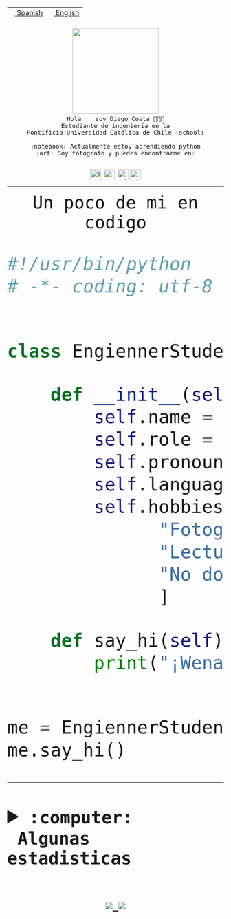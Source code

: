 <table border="0"  align="right">
 <tr><td><a href="README.md"><img src="https://upload.wikimedia.org/wikipedia/commons/thumb/8/89/Bandera_de_Espa%C3%B1a.svg/1200px-Bandera_de_Espa%C3%B1a.svg.png" height="10"> Spanish</a></td>
 <td><a href="README.en.md"><img src="https://upload.wikimedia.org/wikipedia/commons/a/a4/Flag_of_the_United_States.svg" height="10"> English</a></td></tr>
</table><br><br><br>


<p align="center">
  <img src="https://github.com/diegocostares/diegocostares/blob/main/Images/aaa2.gif?raw=true" width="200px">
  <br><samp>
    Hola <img src="https://media.giphy.com/media/hvRJCLFzcasrR4ia7z/giphy.gif" width="16px"> soy Diego Costa 👨🏻‍💻<br>
    Estudiante de ingeniería en la <br>
    Pontificia Universidad Católica de Chile :school:<br>
  <br>
    :notebook: Actualmente estoy aprendiendo python <br>
    :art: Soy fotografo y puedes encontrarme en: <br>
  <br></samp>
  
</p>

<p align="center">
   <a href="https://instagram.com/diegocosta_no" target="blank">
    <img 
    align="center" src="https://cdn.jsdelivr.net/npm/simple-icons@3.0.1/icons/instagram.svg" alt="instagram" height="25px" width="25px" />
  </a>
  <a style="border: 3px solid; color: white;"href="https://t.me/diegocosta_no" target="blank">
  <img
  align="center" alt="Telegram" width="25px" src="https://icons-for-free.com/iconfiles/png/512/Telegram-1324888767380505522.png" />
</a>
<a href="https://api.whatsapp.com/send?phone=56971897835&text=Hola!" target="blank">
  <img
  align="center" alt="wtsp" width="25px" src="https://img.icons8.com/pastel-glyph/2x/whatsapp--v2.png" />
</a>
<a href="https://www.linkedin.com/in/diego-costa-786249213/" target="blank">
  <img
  align="center" alt="wtsp" width="25px" src="https://img.icons8.com/metro/452/linkedin.png" />
</a>

  </a>
</p>

---


<p align="center"><font size="25"><samp>Un poco de mi en codigo</samp></front></p>


```python
#!/usr/bin/python
# -*- coding: utf-8 -*-


class EngiennerStudent:

    def __init__(self):
        self.name = "Diego Costa"
        self.role = "Estudiante"
        self.pronouns = "he/him"
        self.language_spoken = ["es_CL", "en_US"]
        self.hobbies = [
              "Fotografia",
              "Lectura",
              "No dormir",
              ]

    def say_hi(self):
        print("¡Wena mundo!")


me = EngiennerStudent()
me.say_hi()
```
---
<details>
  <summary><b><samp>:computer: &nbsp;Algunas estadisticas</samp></b></summary>
  <br/></p>

<!--START_SECTION:waka-->
![Code Time](http://img.shields.io/badge/Code%20Time-264%20hrs%2044%20mins-blue)

**Soy nocturno 🦉** 

```text
🌞 Mañana     1 commits      ░░░░░░░░░░░░░░░░░░░░░░░░░   0.49% 
🌆 Día        55 commits     ██████░░░░░░░░░░░░░░░░░░░   27.09% 
🌃 Tarde      75 commits     █████████░░░░░░░░░░░░░░░░   36.95% 
🌙 Noche      72 commits     ████████░░░░░░░░░░░░░░░░░   35.47%

```
📅 **Soy más productivo los Miércoles** 

```text
Lunes        6 commits      ░░░░░░░░░░░░░░░░░░░░░░░░░   2.96% 
Martes       14 commits     █░░░░░░░░░░░░░░░░░░░░░░░░   6.9% 
Miércoles    96 commits     ███████████░░░░░░░░░░░░░░   47.29% 
Jueves       21 commits     ██░░░░░░░░░░░░░░░░░░░░░░░   10.34% 
Viernes      6 commits      ░░░░░░░░░░░░░░░░░░░░░░░░░   2.96% 
Sábado       37 commits     ████░░░░░░░░░░░░░░░░░░░░░   18.23% 
Domingo      23 commits     ██░░░░░░░░░░░░░░░░░░░░░░░   11.33%

```


📊 **Esta semana me dediqué a** 

```text
🐱‍💻 Proyectos: 
Sin actividad registrada esta semana

```


 Last Updated on 06/02/2022 06:26:15 UTC
<!--END_SECTION:waka-->
  
  

 <p align="center"> <img src="https://github-readme-stats.vercel.app/api?username=diegocostares&show_icons=true&theme=ayu-mirage" alt="abhisheknaiidu" /></p>
 
</details>

<p align=center>
  <a href="https://github.com/diegocostares">
    <img src="https://badges.pufler.dev/visits/diegocostares/diegocostares?style=flat-square&color=black&logo=github">
  </a>
  <a href="https://github.com/diegocostares?tab=repositories">
    <img src="https://badges.pufler.dev/repos/diegocostares?style=flat-square&color=black&logo=github">
  </a>
</p>
